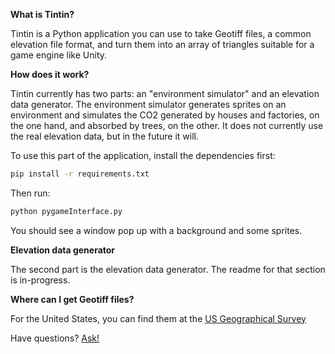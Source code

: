 __What is Tintin?__

Tintin is a Python application you can use to take Geotiff files, a common elevation file format, and turn them into an array of triangles suitable for a game engine like Unity.

__How does it work?__

Tintin currently has two parts: an "environment simulator" and an elevation data generator. 
The environment simulator generates sprites on an environment and simulates the CO2 generated by houses and factories, on the one hand, and absorbed by trees, on the other. It does not currently use the real elevation data, but in the future it will.

To use this part of the application, install the dependencies first:

```bash
pip install -r requirements.txt
```

Then run:

```bash
python pygameInterface.py
```

You should see a window pop up with a background and some sprites.

__Elevation data generator__

The second part is the elevation data generator. The readme for that section is in-progress.

__Where can I get Geotiff files?__

For the United States, you can find them at the [US Geographical Survey](https://viewer.nationalmap.gov)

Have questions? [Ask!](http://edking4967.github.io/contact/)
